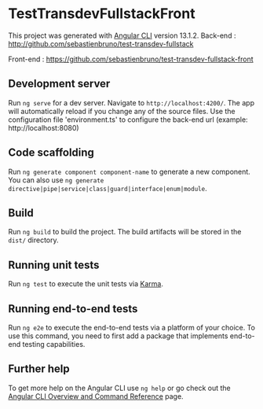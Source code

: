 # TestTransdevFullstackFront

This project was generated with [Angular CLI](https://github.com/angular/angular-cli) version 13.1.2.
Back-end : http://github.com/sebastienbruno/test-transdev-fullstack

Front-end : https://github.com/sebastienbruno/test-transdev-fullstack-front

## Development server

Run `ng serve` for a dev server. Navigate to `http://localhost:4200/`. The app will automatically reload if you change any of the source files.
Use the configuration file 'environment.ts' to configure the back-end url (example: http://localhost:8080)

## Code scaffolding

Run `ng generate component component-name` to generate a new component. You can also use `ng generate directive|pipe|service|class|guard|interface|enum|module`.

## Build

Run `ng build` to build the project. The build artifacts will be stored in the `dist/` directory.

## Running unit tests

Run `ng test` to execute the unit tests via [Karma](https://karma-runner.github.io).

## Running end-to-end tests

Run `ng e2e` to execute the end-to-end tests via a platform of your choice. To use this command, you need to first add a package that implements end-to-end testing capabilities.

## Further help

To get more help on the Angular CLI use `ng help` or go check out the [Angular CLI Overview and Command Reference](https://angular.io/cli) page.
